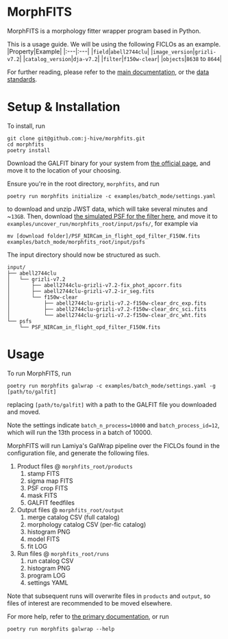 # MorphFITS
MorphFITS is a morphology fitter wrapper program based in Python.

This is a usage guide. We will be using the following FICLOs as an example.
|Property|Example|
|:---|:---|
|`field`|`abell2744clu`|
|`image_version`|`grizli-v7.2`|
|`catalog_version`|`dja-v7.2`|
|`filter`|`f150w-clear`|
|`objects`|`8638` to `8644`|

For further reading, please refer to the [main documentation](../../README.md),
or the [data standards](../../data/README.md). 

# Setup & Installation
To install, run
```
git clone git@github.com:j-hive/morphfits.git
cd morphfits
poetry install
```
Download the GALFIT binary for your system from [the official
page](https://users.obs.carnegiescience.edu/peng/work/galfit/galfit.html), and
move it to the location of your choosing.

Ensure you're in the root directory, `morphfits`, and run

```
poetry run morphfits initialize -c examples/batch_mode/settings.yaml
```

to download and unzip JWST data, which will take several
minutes and ~`13GB`. Then, download [the simulated PSF for the filter
here](https://stsci.app.box.com/v/jwst-simulated-psf-library/file/1025339832742),
and move it to `examples/uncover_run/morphfits_root/input/psfs/`, for example
via

```
mv [download folder]/PSF_NIRCam_in_flight_opd_filter_F150W.fits examples/batch_mode/morphfits_root/input/psfs
```

The input directory should now be structured as such.
```
input/
├── abell2744clu
│   └── grizli-v7.2
│       ├── abell2744clu-grizli-v7.2-fix_phot_apcorr.fits
│       ├── abell2744clu-grizli-v7.2-ir_seg.fits
│       └── f150w-clear
│           ├── abell2744clu-grizli-v7.2-f150w-clear_drc_exp.fits
│           ├── abell2744clu-grizli-v7.2-f150w-clear_drc_sci.fits
│           └── abell2744clu-grizli-v7.2-f150w-clear_drc_wht.fits
└── psfs
    └── PSF_NIRCam_in_flight_opd_filter_F150W.fits
```

# Usage
To run MorphFITS, run
```
poetry run morphfits galwrap -c examples/batch_mode/settings.yaml -g [path/to/galfit]
```
replacing `[path/to/galfit]` with a path to the GALFIT file you downloaded and
moved.

Note the settings indicate `batch_n_process=10000` and `batch_process_id=12`,
which will run the 13th process in a batch of 10000.

MorphFITS will run Lamiya's GalWrap pipeline over the FICLOs found in the
configuration file, and generate the following files.
1. Product files @ `morphfits_root/products`
    1. stamp FITS
    2. sigma map FITS
    3. PSF crop FITS
    4. mask FITS
    5. GALFIT feedfiles
2. Output files @ `morphfits_root/output`
    1. merge catalog CSV (full catalog)
    2. morphology catalog CSV (per-fic catalog)
    3. histogram PNG
    4. model FITS
    5. fit LOG
3. Run files @ `morphfits_root/runs`
    1. run catalog CSV
    2. histogram PNG
    3. program LOG
    4. settings YAML

Note that subsequent runs will overwrite files in
`products` and `output`, so files of interest are recommended to be moved
elsewhere. 

For more help, refer to [the primary documentation](../../README.md), or run
```
poetry run morphfits galwrap --help
```
